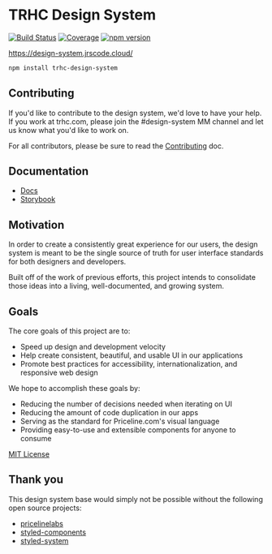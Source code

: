 # TRHC Design System

[![Build Status][travis-badge]][travis]
[![Coverage][coverage-badge]][coverage]
[![npm version][npm version]][npm version]

[travis-badge]: https://img.shields.io/travis/jrs-innovation-center/design-system/master.svg?style=flat-square
[travis]: https://travis-ci.org/jrs-innovation-center/design-system
[coverage-badge]: https://img.shields.io/codecov/c/github/jrs-innovation-center/design-system.svg?style=flat-square
[coverage]: https://codecov.io/github/jrs-innovation-center/design-system
[npm version]: https://img.shields.io/npm/v/trhc-design-system.svg?style=flat-square

https://design-system.jrscode.cloud/

```sh
npm install trhc-design-system
```

## Contributing

If you'd like to contribute to the design system, we'd love to have your help.
If you work at trhc.com, please join the #design-system MM channel and let us know what you'd like to work on.

For all contributors, please be sure to read the [Contributing](CONTRIBUTING.md) doc.

## Documentation

- [Docs][site]
- [Storybook][storybook]

## Motivation

In order to create a consistently great experience for our users,
the design system is meant to be the single source of truth for user interface standards
for both designers and developers.

Built off of the work of previous efforts, this project intends
to consolidate those ideas into a living, well-documented, and growing system.

## Goals

The core goals of this project are to:

- Speed up design and development velocity
- Help create consistent, beautiful, and usable UI in our applications
- Promote best practices for accessibility, internationalization, and responsive web design

We hope to accomplish these goals by:

- Reducing the number of decisions needed when iterating on UI
- Reducing the amount of code duplication in our apps
- Serving as the standard for Priceline.com's visual language
- Providing easy-to-use and extensible components for anyone to consume

[site]: https://jrs-innovation-center.github.io/design-system/
[storybook]: https://jrs-innovation-center.github.io/design-system/storybook/

[MIT License](LICENSE.md)

## Thank you

This design system base would simply not be possible without the following open source projects:

- [pricelinelabs](https://pricelinelabs.github.io/design-system/)
- [styled-components](https://www.styled-components.com/)
- [styled-system](https://github.com/jxnblk/styled-system)
